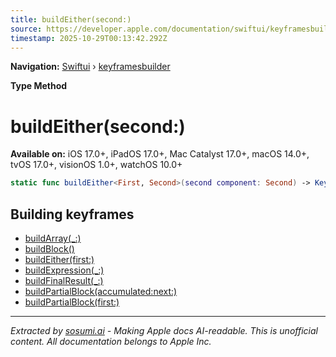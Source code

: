 ```yaml
---
title: buildEither(second:)
source: https://developer.apple.com/documentation/swiftui/keyframesbuilder/buildeither(second:)
timestamp: 2025-10-29T00:13:42.292Z
---
```


**Navigation:** [Swiftui](/documentation/swiftui) › [keyframesbuilder](/documentation/swiftui/keyframesbuilder)

**Type Method**

# buildEither(second:)

**Available on:** iOS 17.0+, iPadOS 17.0+, Mac Catalyst 17.0+, macOS 14.0+, tvOS 17.0+, visionOS 1.0+, watchOS 10.0+

```swift
static func buildEither<First, Second>(second component: Second) -> KeyframeTrackContentBuilder<Value>.Conditional<Value, First, Second> where Value == First.Value, First : KeyframeTrackContent, Second : KeyframeTrackContent, First.Value == Second.Value
```

## Building keyframes

- [buildArray(_:)](/documentation/swiftui/keyframesbuilder/buildarray(_:))
- [buildBlock()](/documentation/swiftui/keyframesbuilder/buildblock())
- [buildEither(first:)](/documentation/swiftui/keyframesbuilder/buildeither(first:))
- [buildExpression(_:)](/documentation/swiftui/keyframesbuilder/buildexpression(_:))
- [buildFinalResult(_:)](/documentation/swiftui/keyframesbuilder/buildfinalresult(_:))
- [buildPartialBlock(accumulated:next:)](/documentation/swiftui/keyframesbuilder/buildpartialblock(accumulated:next:))
- [buildPartialBlock(first:)](/documentation/swiftui/keyframesbuilder/buildpartialblock(first:))

---

*Extracted by [sosumi.ai](https://sosumi.ai) - Making Apple docs AI-readable.*
*This is unofficial content. All documentation belongs to Apple Inc.*
